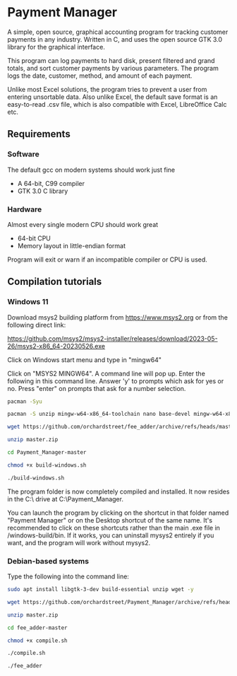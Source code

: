 Payment Manager
========================

A simple, open source, graphical accounting program for tracking customer payments in any industry.  Written in C, and uses the open source GTK 3.0 library for the graphical interface.

This program can log payments to hard disk, present filtered and grand totals, and sort customer payments by various parameters.  The program logs the date, customer, method, and amount of each payment.

Unlike most Excel solutions, the program tries to prevent a user from entering unsortable data.  Also unlike Excel, the default save format is an easy-to-read .csv file, which is also compatible with Excel, LibreOffice Calc etc.

Requirements
------------
### Software
The default gcc on modern systems should work just fine

* A 64-bit, C99 compiler
* GTK 3.0 C library

### Hardware
Almost every single modern CPU should work great

* 64-bit CPU
* Memory layout in little-endian format

Program will exit or warn if an incompatible compiler or CPU is used.

Compilation tutorials
------------
### Windows 11
Download msys2 building platform from https://www.msys2.org or from the following direct link:

https://github.com/msys2/msys2-installer/releases/download/2023-05-26/msys2-x86_64-20230526.exe

Click on Windows start menu and type in "mingw64"

Click on "MSYS2 MINGW64".  A command line will pop up.   Enter the following in this command line. Answer 'y' to prompts which ask for yes or no. Press "enter" on prompts that ask for a number selection.

```bash
pacman -Syu

pacman -S unzip mingw-w64-x86_64-toolchain nano base-devel mingw-w64-x86_64-gtk3

wget https://github.com/orchardstreet/fee_adder/archive/refs/heads/master.zip

unzip master.zip

cd Payment_Manager-master

chmod +x build-windows.sh

./build-windows.sh
```

The program folder is now completely compiled and installed.  It now resides in the C:\ drive at C:\Payment_Manager.

You can launch the program by clicking on the shortcut in that folder named "Payment Manager" or on the Desktop shortcut of the same name.  It's recommended to click on these shortcuts rather than the main .exe file in /windows-build/bin.   If it works, you can uninstall mysys2 entirely if you want, and the program will work without mysys2.

### Debian-based systems
Type the following into the command line:

```bash
sudo apt install libgtk-3-dev build-essential unzip wget -y

wget https://github.com/orchardstreet/Payment_Manager/archive/refs/heads/master.zip

unzip master.zip

cd fee_adder-master

chmod +x compile.sh

./compile.sh

./fee_adder
```

